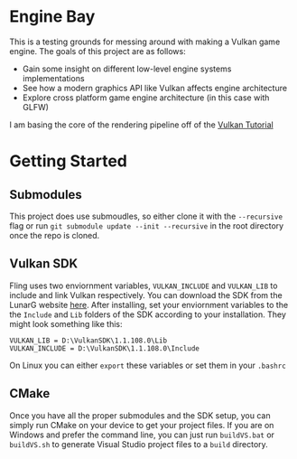 # Engine Bay

This is a testing grounds for messing around with making a Vulkan game engine.
The goals of this project are as follows:

* Gain some insight on different low-level engine systems implementations
* See how a modern graphics API like Vulkan affects engine architecture
* Explore cross platform game engine architecture (in this case with GLFW) 

I am basing the core of the rendering pipeline off of the [Vulkan Tutorial](https://vulkan-tutorial.com/Drawing_a_triangle/Setup/Validation_layers)

# Getting Started

## Submodules

This project does use submoudles, so either clone it with the `--recursive` flag
or run `git submodule update --init --recursive` in the root directory once the 
repo is cloned. 

## Vulkan SDK

Fling uses two enviornment variables, `VULKAN_INCLUDE` and `VULKAN_LIB` to 
include and link Vulkan respectively. You can download the SDK from the LunarG
website [here](https://www.lunarg.com/vulkan-sdk/). After installing, set your 
enviornment variables to the the `Include` and `Lib` folders of the SDK according
to your installation. They might look something like this: 

```
VULKAN_LIB = D:\VulkanSDK\1.1.108.0\Lib
VULKAN_INCLUDE = D:\VulkanSDK\1.1.108.0\Include
```

On Linux you can either `export` these variables or set them in your `.bashrc` 

## CMake

Once you have all the proper submodules and the SDK setup, you can simply run CMake
on your device to get your project files. If you are on Windows and prefer the command 
line, you can just run `buildVS.bat` or `buildVS.sh` to generate Visual Studio project
files to a `build` directory. 